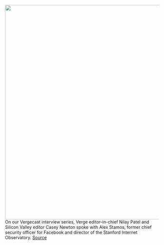 <img src='https://cdn.vox-cdn.com/thumbor/bxRgCcLaOX43tjwx4ByAgoREFLk=/0x0:2040x1360/1200x800/filters:focal(857x517:1183x843)/cdn.vox-cdn.com/uploads/chorus_image/image/66786471/acastro_190723_1777_tiktok_0001.0.0.jpg' width='700px' /><br/>
On our Vergecast interview series, Verge editor-in-chief Nilay Patel and Silicon Valley editor Casey Newton spoke with Alex Stamos, former chief security officer for Facebook and director of the Stanford Internet Observatory.
<a href='https://www.theverge.com/2020/5/12/21255823/alex-stamos-interview-election-2020-security-tik-tok-zoom-vergecast'> Source <a/>